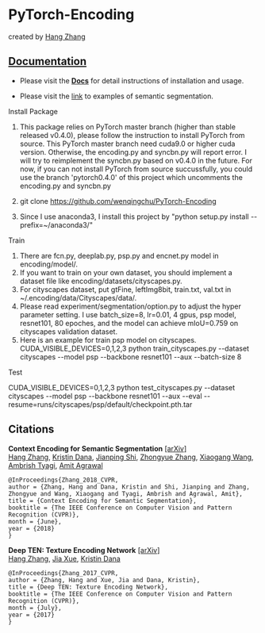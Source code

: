 # PyTorch-Encoding

created by [Hang Zhang](http://hangzh.com/)

## [Documentation](http://hangzh.com/PyTorch-Encoding/)

- Please visit the [**Docs**](http://hangzh.com/PyTorch-Encoding/) for detail instructions of installation and usage. 

- Please visit the [link](http://hangzh.com/PyTorch-Encoding/experiments/segmentation.html) to examples of semantic segmentation.


Install Package

1. This package relies on PyTorch master branch (higher than stable released v0.4.0), please follow the instruction to install PyTorch from source. This PyTorch master branch need cuda9.0 or higher cuda version.  Otherwise, the encoding.py and syncbn.py will report error. I will try to reimplement the syncbn.py based on v0.4.0 in the future. For now, if you can not install PyTorch from source succussfully, you could use the branch 'pytorch0.4.0' of this project which uncomments the encoding.py and syncbn.py

2. git clone https://github.com/wenqingchu/PyTorch-Encoding

3. Since I use anaconda3, I install this project by "python setup.py install --prefix=~/anaconda3/"

Train

1. There are fcn.py, deeplab.py, psp.py and encnet.py model in encoding/model/.
2. If you want to train on your own dataset, you should implement a dataset file like encoding/datasets/cityscapes.py.
3. For cityscapes dataset, put gtFine, leftImg8bit, train.txt, val.txt in ~/.encoding/data/Cityscapes/data/. 
4. Please read experiment/segmentation/option.py to adjust the hyper parameter setting. I use batch_size=8, lr=0.01, 4 gpus, psp model, resnet101, 80 epoches, and the model can achieve mIoU=0.759 on cityscapes validation dataset. 
5. Here is an example for train psp model on cityscapes.
CUDA_VISIBLE_DEVICES=0,1,2,3 python train_cityscapes.py --dataset cityscapes --model psp --backbone resnet101 --aux --batch-size 8

Test

CUDA_VISIBLE_DEVICES=0,1,2,3 python test_cityscapes.py --dataset cityscapes --model psp --backbone resnet101 --aux --eval --resume=runs/cityscapes/psp/default/checkpoint.pth.tar

## Citations

**Context Encoding for Semantic Segmentation** [[arXiv]](https://arxiv.org/pdf/1803.08904.pdf)  
 [Hang Zhang](http://hangzh.com/), [Kristin Dana](http://eceweb1.rutgers.edu/vision/dana.html), [Jianping Shi](http://shijianping.me/), [Zhongyue Zhang](http://zhongyuezhang.com/), [Xiaogang Wang](http://www.ee.cuhk.edu.hk/~xgwang/), [Ambrish Tyagi](https://scholar.google.com/citations?user=GaSWCoUAAAAJ&hl=en), [Amit Agrawal](http://www.amitkagrawal.com/)
```
@InProceedings{Zhang_2018_CVPR,
author = {Zhang, Hang and Dana, Kristin and Shi, Jianping and Zhang, Zhongyue and Wang, Xiaogang and Tyagi, Ambrish and Agrawal, Amit},
title = {Context Encoding for Semantic Segmentation},
booktitle = {The IEEE Conference on Computer Vision and Pattern Recognition (CVPR)},
month = {June},
year = {2018}
}
```

**Deep TEN: Texture Encoding Network** [[arXiv]](https://arxiv.org/pdf/1612.02844.pdf)  
  [Hang Zhang](http://hangzh.com/), [Jia Xue](http://jiaxueweb.com/), [Kristin Dana](http://eceweb1.rutgers.edu/vision/dana.html)
```
@InProceedings{Zhang_2017_CVPR,
author = {Zhang, Hang and Xue, Jia and Dana, Kristin},
title = {Deep TEN: Texture Encoding Network},
booktitle = {The IEEE Conference on Computer Vision and Pattern Recognition (CVPR)},
month = {July},
year = {2017}
}
```
